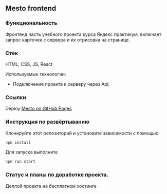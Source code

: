 ## Mesto frontend

### Функциональность

Фронтенд часть учебного проекта курса Яндекс практикум, включает запрос карточек с сервера и их отрисовка на странице.

### Стек

HTML, CSS, JS, React

Используемые технологии:

- Подключение проекта к серверу через Api;

### Ссылки

Deploy [Mesto on GitHub Pages](https://ivnpotapov.github.io/mesto-react/)

### Инструкция по развёртыванию

Клонируйте этот репозиторий и установите зависимости с помощью:

```js
npm install
```

Для запуска выполните

```js
npm run start
```

### Статус и планы по доработке проекта.

Деплой проекта на бесплатном хостинге
